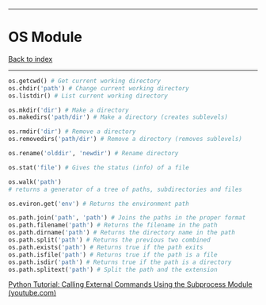 
---
# OS Module

[Back to index](../index.md)

---

```python
os.getcwd() # Get current working directory
os.chdir('path') # Change current working directory
os.listdir() # List current working directory

os.mkdir('dir') # Make a directory
os.makedirs('path/dir') # Make a directory (creates sublevels)

os.rmdir('dir') # Remove a directory
os.removedirs('path/dir') # Remove a directory (removes sublevels)

os.rename('olddir', 'newdir') # Rename directory

os.stat('file') # Gives the status (info) of a file

os.walk('path')
# returns a generator of a tree of paths, subdirectories and files

os.eviron.get('env') # Returns the environment path

os.path.join('path', 'path') # Joins the paths in the proper format
os.path.filename('path') # Returns the filename in the path
os.path.dirname('path') # Returns the directory name in the path
os.path.split('path') # Returns the previous two combined
os.path.exists('path') # Returns true if the path exits
os.path.isfile('path') # Returns true if the path is a file
os.path.isdir('path') # Returns true if the path is a directory
os.path.splitext('path') # Split the path and the extension
```

[Python Tutorial: Calling External Commands Using the Subprocess Module (youtube.com)](https://www.youtube.com/watch?v=2Fp1N6dof0Y)